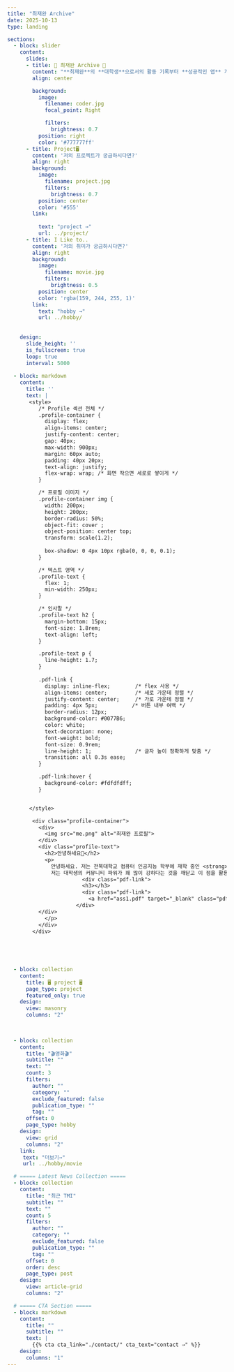 ```yaml
---
title: "최재완 Archive"
date: 2025-10-13
type: landing

sections:
  - block: slider
    content:
      slides:
      - title: 👋 최재완 Archive 👋
        content: "**최재완**의 **대학생**으로서의 활동 기록부터 **성공적인 앱** 개발까지의 성장과정을 담은 페이지 입니다."
        align: center

        background:
          image:
            filename: coder.jpg
            focal_point: Right

            filters:
              brightness: 0.7
          position: right
          color: '#777777ff'
      - title: Project🖥️
        content: '저의 프로젝트가 궁금하시다면?'
        align: right
        background:
          image:
            filename: project.jpg
            filters:
              brightness: 0.7
          position: center
          color: '#555'
        link:
          
          text: "project →"
          url: ../project/
      - title: I Like to..
        content: '저의 취미가 궁금하시다면?'
        align: right
        background:
          image:
            filename: movie.jpg
            filters:
              brightness: 0.5
          position: center
          color: 'rgba(159, 244, 255, 1)'
        link:
          text: "hobby →"
          url: ../hobby/
  
    
    design:
      slide_height: ''
      is_fullscreen: true
      loop: true
      interval: 5000
  
  - block: markdown
    content:
      title: ''
      text: |
       <style>
          /* Profile 섹션 전체 */
          .profile-container {
            display: flex;
            align-items: center;
            justify-content: center;
            gap: 40px;
            max-width: 900px;
            margin: 60px auto;
            padding: 40px 20px;
            text-align: justify;
            flex-wrap: wrap; /* 화면 작으면 세로로 쌓이게 */
          }

          /* 프로필 이미지 */
          .profile-container img {
            width: 200px;
            height: 200px;
            border-radius: 50%;
            object-fit: cover ;
            object-position: center top;
            transform: scale(1.2);
          
            box-shadow: 0 4px 10px rgba(0, 0, 0, 0.1);
          }

          /* 텍스트 영역 */
          .profile-text {
            flex: 1;
            min-width: 250px;
          }

          /* 인사말 */
          .profile-text h2 {
            margin-bottom: 15px;
            font-size: 1.8rem;
            text-align: left;
          }

          .profile-text p {
            line-height: 1.7;
          }
          
          .pdf-link {
            display: inline-flex;        /* flex 사용 */
            align-items: center;         /* 세로 가운데 정렬 */
            justify-content: center;     /* 가로 가운데 정렬 */
            padding: 4px 5px;           /* 버튼 내부 여백 */
            border-radius: 12px;
            background-color: #0077B6;
            color: white;
            text-decoration: none;
            font-weight: bold;
            font-size: 0.9rem;
            line-height: 1;              /* 글자 높이 정확하게 맞춤 */
            transition: all 0.3s ease;
          }

          .pdf-link:hover {
            background-color: #fdfdfdff;
          }


       </style>

        <div class="profile-container">
          <div>
            <img src="me.png" alt="최재완 프로필">
          </div>
          <div class="profile-text">
            <h2>안녕하세요🤙</h2>
            <p>
              안녕하세요. 저는 전북대학교 컴퓨터 인공지능 학부에 재학 중인 <strong>최재완</strong>입니다.<br>
              저는 대학생의 커뮤니티 파워가 꽤 많이 강하다는 것을 깨닫고 이 점을 활용하고자 대학생을 위한 어플리케이션 개발을 구상하였고 졸업전에 출시하는 것을 목표로 두고 있습니다.
                        <div class="pdf-link">
                        <h3></h3>
                        <div class="pdf-link">
                          <a href="ass1.pdf" target="_blank" class="pdf-link">이력서 다운로드.pdf📄</a>
                      </div>
          </div>
            </p>
          </div>
        </div>
        
   

      

  - block: collection
    content:
      title: 🖥️ project 🖥️
      page_type: project
      featured_only: true
    design:
      view: masonry
      columns: "2"
  

 
  - block: collection
    content:
      title: "🎬영화🎬"
      subtitle: ""
      text: ""
      count: 3
      filters:
        author: ""
        category: ""
        exclude_featured: false
        publication_type: ""
        tag: ""
      offset: 0
      page_type: hobby
    design:
      view: grid
      columns: "2"
    link:
     text: "더보기→"
     url: ../hobby/movie

  # ===== Latest News Collection =====
  - block: collection
    content:
      title: "최근 TMI"
      subtitle: ""
      text: ""
      count: 5
      filters:
        author: ""
        category: ""
        exclude_featured: false
        publication_type: ""
        tag: ""
      offset: 0
      order: desc
      page_type: post
    design:
      view: article-grid
      columns: "2"

  # ===== CTA Section =====
  - block: markdown
    content:
      title: ""
      subtitle: ""
      text: |
        {{% cta cta_link="./contact/" cta_text="contact →" %}}
    design:
      columns: "1"
---
```

